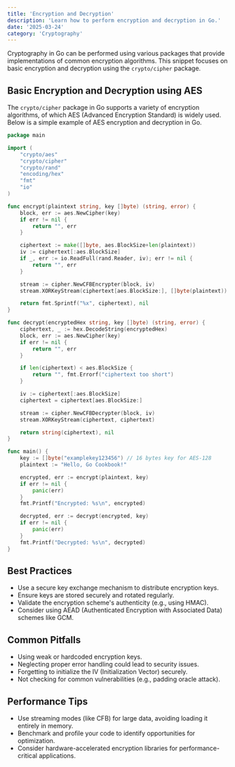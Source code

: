 ```yaml
---
title: 'Encryption and Decryption'
description: 'Learn how to perform encryption and decryption in Go.'
date: '2025-03-24'
category: 'Cryptography'
---
```


Cryptography in Go can be performed using various packages that provide implementations of common encryption algorithms. This snippet focuses on basic encryption and decryption using the `crypto/cipher` package.

## Basic Encryption and Decryption using AES

The `crypto/cipher` package in Go supports a variety of encryption algorithms, of which AES (Advanced Encryption Standard) is widely used. Below is a simple example of AES encryption and decryption in Go.

```go
package main

import (
	"crypto/aes"
	"crypto/cipher"
	"crypto/rand"
	"encoding/hex"
	"fmt"
	"io"
)

func encrypt(plaintext string, key []byte) (string, error) {
	block, err := aes.NewCipher(key)
	if err != nil {
		return "", err
	}

	ciphertext := make([]byte, aes.BlockSize+len(plaintext))
	iv := ciphertext[:aes.BlockSize]
	if _, err := io.ReadFull(rand.Reader, iv); err != nil {
		return "", err
	}

	stream := cipher.NewCFBEncrypter(block, iv)
	stream.XORKeyStream(ciphertext[aes.BlockSize:], []byte(plaintext))

	return fmt.Sprintf("%x", ciphertext), nil
}

func decrypt(encryptedHex string, key []byte) (string, error) {
	ciphertext, _ := hex.DecodeString(encryptedHex)
	block, err := aes.NewCipher(key)
	if err != nil {
		return "", err
	}

	if len(ciphertext) < aes.BlockSize {
		return "", fmt.Errorf("ciphertext too short")
	}

	iv := ciphertext[:aes.BlockSize]
	ciphertext = ciphertext[aes.BlockSize:]

	stream := cipher.NewCFBDecrypter(block, iv)
	stream.XORKeyStream(ciphertext, ciphertext)

	return string(ciphertext), nil
}

func main() {
	key := []byte("examplekey123456") // 16 bytes key for AES-128
	plaintext := "Hello, Go Cookbook!"

	encrypted, err := encrypt(plaintext, key)
	if err != nil {
		panic(err)
	}
	fmt.Printf("Encrypted: %s\n", encrypted)

	decrypted, err := decrypt(encrypted, key)
	if err != nil {
		panic(err)
	}
	fmt.Printf("Decrypted: %s\n", decrypted)
}
```

## Best Practices

- Use a secure key exchange mechanism to distribute encryption keys.
- Ensure keys are stored securely and rotated regularly.
- Validate the encryption scheme's authenticity (e.g., using HMAC).
- Consider using AEAD (Authenticated Encryption with Associated Data) schemes like GCM.

## Common Pitfalls

- Using weak or hardcoded encryption keys.
- Neglecting proper error handling could lead to security issues.
- Forgetting to initialize the IV (Initialization Vector) securely.
- Not checking for common vulnerabilities (e.g., padding oracle attack).

## Performance Tips

- Use streaming modes (like CFB) for large data, avoiding loading it entirely in memory.
- Benchmark and profile your code to identify opportunities for optimization.
- Consider hardware-accelerated encryption libraries for performance-critical applications.